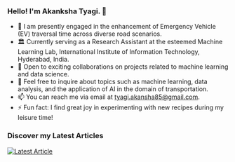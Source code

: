 ### Hello! I'm Akanksha Tyagi. 👋

- 🔭 I am presently engaged in the enhancement of Emergency Vehicle (EV) traversal time across diverse road scenarios.
- 🏛️ Currently serving as a Research Assistant at the esteemed Machine Learning Lab, International Institute of Information Technology, Hyderabad, India.
- 👯 Open to exciting collaborations on projects related to machine learning and data science.
- 💬 Feel free to inquire about topics such as machine learning, data analysis, and the application of AI in the domain of transportation.
- 📫 You can reach me via email at tyagi.akansha85@gmail.com.
- ⚡ Fun fact: I find great joy in experimenting with new recipes during my leisure time!

### Discover my Latest Articles
[![Latest Article](https://miro.medium.com/v2/resize:fit:828/format:webp/0*fs52id1P9cLfQdjq.jpg)](https://medium.com/@tyagi.akansha85/getting-started-with-jetson-nano-1b17fdff93c)

